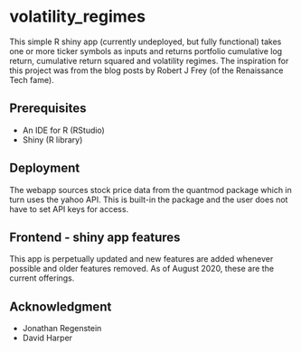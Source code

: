 # volatility_regimes
This simple R shiny app (currently undeployed, but fully functional) takes one or more ticker symbols as inputs and returns portfolio cumulative log return, cumulative return squared and volatility regimes. The inspiration for this project was from the blog posts by Robert J Frey (of the Renaissance Tech fame).

## Prerequisites
* An IDE for R (RStudio)
* Shiny (R library)

## Deployment
The webapp sources stock price data from the quantmod package which in turn uses the yahoo API. This is built-in the package and the user does not have to set API keys for access.

## Frontend - shiny app features
This app is perpetually updated and new features are added whenever possible and older features removed. As of August 2020, these are the current offerings.

### 

## Acknowledgment
* Jonathan Regenstein
* David Harper